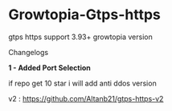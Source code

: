 # Growtopia-Gtps-https
gtps https support 3.93+ growtopia version

Changelogs

**1 - Added Port Selection**

if repo get 10 star i will add anti ddos version

v2 : https://github.com/Altanb21/gtps-https-v2
